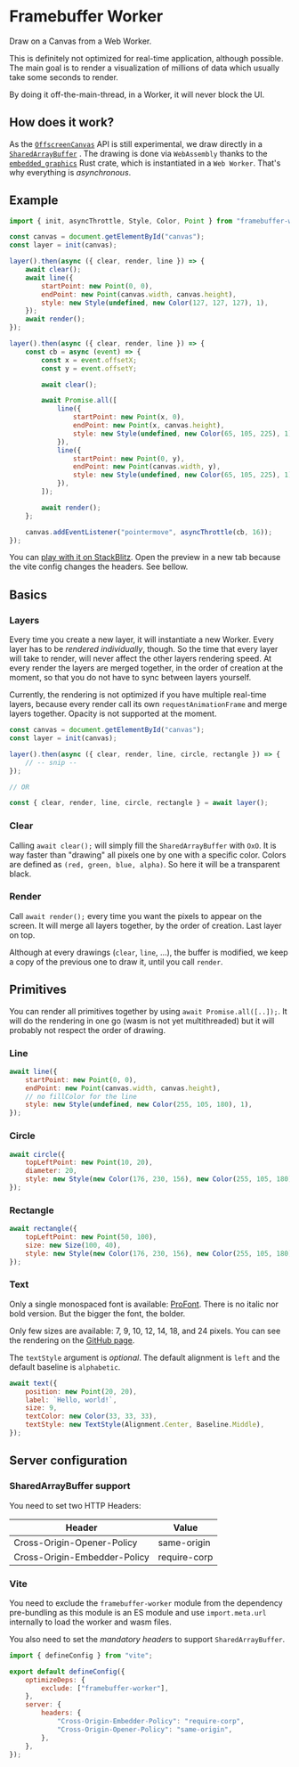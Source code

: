 # Framebuffer Worker

Draw on a Canvas from a Web Worker.

This is definitely not optimized for real-time application, although possible. The main goal is to render a
visualization of millions of data which usually take some seconds to render.

By doing it off-the-main-thread, in a Worker, it will never block the UI.

## How does it work?

As the [`OffscreenCanvas`](https://developer.mozilla.org/en-US/docs/Web/API/OffscreenCanvas) API is still experimental,
we draw directly in
a [`SharedArrayBuffer`](https://developer.mozilla.org/en-US/docs/Web/JavaScript/Reference/Global_Objects/SharedArrayBuffer)
.
The drawing is done via `WebAssembly` thanks to
the [`embedded_graphics`](https://docs.rs/embedded-graphics/latest/embedded_graphics/index.html) Rust crate, which is
instantiated in a `Web Worker`.
That's why everything is _asynchronous_.

## Example

```javascript
import { init, asyncThrottle, Style, Color, Point } from "framebuffer-worker";

const canvas = document.getElementById("canvas");
const layer = init(canvas);

layer().then(async ({ clear, render, line }) => {
	await clear();
	await line({
		startPoint: new Point(0, 0),
		endPoint: new Point(canvas.width, canvas.height),
		style: new Style(undefined, new Color(127, 127, 127), 1),
	});
	await render();
});

layer().then(async ({ clear, render, line }) => {
	const cb = async (event) => {
		const x = event.offsetX;
		const y = event.offsetY;

		await clear();

		await Promise.all([
			line({
				startPoint: new Point(x, 0),
				endPoint: new Point(x, canvas.height),
				style: new Style(undefined, new Color(65, 105, 225), 1),
			}),
			line({
				startPoint: new Point(0, y),
				endPoint: new Point(canvas.width, y),
				style: new Style(undefined, new Color(65, 105, 225), 1),
			}),
		]);

		await render();
	};

	canvas.addEventListener("pointermove", asyncThrottle(cb, 16));
});
```

You can [play with it on StackBlitz](https://stackblitz.com/edit/framebuffer-worker?file=src/main.ts&view=editor).
Open the preview in a new tab because the vite config changes the headers. See bellow.

## Basics

### Layers

Every time you create a new layer, it will instantiate a new Worker. Every layer has to be _rendered individually_, though.
So the time that every layer will take to render, will never affect the other layers rendering speed.
At every render the layers are merged together, in the order of creation at the moment, so that you do not have to sync between layers yourself.

Currently, the rendering is not optimized if you have multiple real-time layers, because every render call its own `requestAnimationFrame` and merge layers together.
Opacity is not supported at the moment.

```javascript
const canvas = document.getElementById("canvas");
const layer = init(canvas);

layer().then(async ({ clear, render, line, circle, rectangle }) => {
	// -- snip --
});

// OR

const { clear, render, line, circle, rectangle } = await layer();
```

### Clear

Calling `await clear();` will simply fill the `SharedArrayBuffer` with `OxO`.
It is way faster than "drawing" all pixels one by one with a specific color.
Colors are defined as `(red, green, blue, alpha)`. So here it will be a transparent black.

### Render

Call `await render();` every time you want the pixels to appear on the screen.
It will merge all layers together, by the order of creation. Last layer on top.

Although at every drawings (`clear`, `line`, ...), the buffer is modified, we keep a copy of the previous one to draw it, until you call `render`.

## Primitives

You can render all primitives together by using `await Promise.all([..]);`.
It will do the rendering in one go (wasm is not yet multithreaded) but it will probably not respect the order of drawing.

### Line

```javascript
await line({
	startPoint: new Point(0, 0),
	endPoint: new Point(canvas.width, canvas.height),
	// no fillColor for the line
	style: new Style(undefined, new Color(255, 105, 180), 1),
});
```

### Circle

```javascript
await circle({
	topLeftPoint: new Point(10, 20),
	diameter: 20,
	style: new Style(new Color(176, 230, 156), new Color(255, 105, 180), 2),
});
```

### Rectangle

```javascript
await rectangle({
	topLeftPoint: new Point(50, 100),
	size: new Size(100, 40),
	style: new Style(new Color(176, 230, 156), new Color(255, 105, 180), 1),
});
```

### Text

Only a single monospaced font is available: [ProFont](https://tobiasjung.name/profont/).
There is no italic nor bold version. But the bigger the font, the bolder.

Only few sizes are available: 7, 9, 10, 12, 14, 18, and 24 pixels. You can see the rendering on the [GitHub page](https://github.com/wezm/profont).

The `textStyle` argument is _optional_. The default alignment is `left` and the default baseline is `alphabetic`.

```javascript
await text({
	position: new Point(20, 20),
	label: `Hello, world!`,
	size: 9,
	textColor: new Color(33, 33, 33),
	textStyle: new TextStyle(Alignment.Center, Baseline.Middle),
});
```

## Server configuration

### SharedArrayBuffer support

You need to set two HTTP Headers:

| Header                       | Value        |
| ---------------------------- | ------------ |
| Cross-Origin-Opener-Policy   | same-origin  |
| Cross-Origin-Embedder-Policy | require-corp |

### Vite

You need to exclude the `framebuffer-worker` module from the dependency pre-bundling as this module is an ES module
and use `import.meta.url` internally to load the worker and wasm files.

You also need to set the _mandatory headers_ to support `SharedArrayBuffer`.

```javascript
import { defineConfig } from "vite";

export default defineConfig({
	optimizeDeps: {
		exclude: ["framebuffer-worker"],
	},
	server: {
		headers: {
			"Cross-Origin-Embedder-Policy": "require-corp",
			"Cross-Origin-Opener-Policy": "same-origin",
		},
	},
});
```
